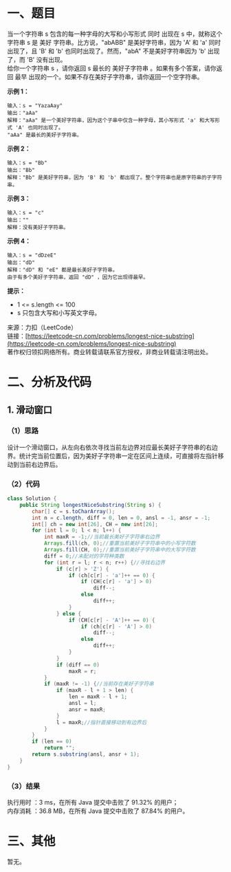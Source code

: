 # 一、题目
当一个字符串 s 包含的每一种字母的大写和小写形式 同时 出现在 s 中，就称这个字符串 s 是 美好 字符串。比方说，"abABB" 是美好字符串，因为 'A' 和 'a' 同时出现了，且 'B' 和 'b' 也同时出现了。然而，"abA" 不是美好字符串因为 'b' 出现了，而 'B' 没有出现。      
给你一个字符串 s ，请你返回 s 最长的 美好子字符串 。如果有多个答案，请你返回 最早 出现的一个。如果不存在美好子字符串，请你返回一个空字符串。     
     
**示例 1：**      
```
输入：s = "YazaAay"
输出："aAa"
解释："aAa" 是一个美好字符串，因为这个子串中仅含一种字母，其小写形式 'a' 和大写形式 'A' 也同时出现了。
"aAa" 是最长的美好子字符串。
```
**示例 2：**    
```
输入：s = "Bb"
输出："Bb"
解释："Bb" 是美好字符串，因为 'B' 和 'b' 都出现了。整个字符串也是原字符串的子字符串。
```
**示例 3：**    
```
输入：s = "c"
输出：""
解释：没有美好子字符串。
```
**示例 4：**    
```
输入：s = "dDzeE"
输出："dD"
解释："dD" 和 "eE" 都是最长美好子字符串。
由于有多个美好子字符串，返回 "dD" ，因为它出现得最早。
```
**提示：**     
- 1 <= s.length <= 100
- s 只包含大写和小写英文字母。
      
来源：力扣（LeetCode）       
链接：[https://leetcode-cn.com/problems/longest-nice-substring](https://leetcode-cn.com/problems/longest-nice-substring)     
著作权归领扣网络所有。商业转载请联系官方授权，非商业转载请注明出处。      
# 二、分析及代码    
## 1. 滑动窗口
### （1）思路
设计一个滑动窗口，从左向右依次寻找当前左边界对应最长美好子字符串的右边界。统计完当前位置后，因为美好子字符串一定在区间上连续，可直接将左指针移动到当前右边界后。     
### （2）代码
```java
class Solution {
    public String longestNiceSubstring(String s) {
        char[] c = s.toCharArray();
        int n = c.length, diff = 0, len = 0, ansl = -1, ansr = -1;
        int[] ch = new int[26], CH = new int[26];
        for (int l = 0; l < n; l++) {
            int maxR = -1;//当前最长美好子字符串右边界
            Arrays.fill(ch, 0);//重置当前美好子字符串中的小写字符数
            Arrays.fill(CH, 0);//重置当前美好子字符串中的大写字符数
            diff = 0;//未配对的字符种类数
            for (int r = l; r < n; r++) {//寻找右边界
                if (c[r] > 'Z') {
                    if (ch[c[r] - 'a']++ == 0) {
                        if (CH[c[r] - 'a'] > 0)
                            diff--;
                        else
                            diff++;
                    }                    
                } else {
                    if (CH[c[r] - 'A']++ == 0) {
                        if (ch[c[r] - 'A'] > 0)
                            diff--;
                        else
                            diff++;
                    }  
                }
                if (diff == 0)
                    maxR = r;
            }
            if (maxR != -1) {//当前存在美好子字符串
                if (maxR - l + 1 > len) {
                    len = maxR - l + 1;
                    ansl = l;
                    ansr = maxR;
                }
                l = maxR;//指针直接移动到有边界后
            }
        }
        if (len == 0)
            return "";
        return s.substring(ansl, ansr + 1);
    }
}
```
### （3）结果
执行用时 ：3 ms，在所有 Java 提交中击败了 91.32% 的用户；    
内存消耗 ：36.8 MB，在所有 Java 提交中击败了 87.84% 的用户。      
# 三、其他
暂无。  
